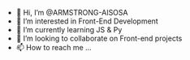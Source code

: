 - 👋 Hi, I’m @ARMSTRONG-AISOSA
- 👀 I’m interested in Front-End Development
- 🌱 I’m currently learning JS & Py
- 💞️ I’m looking to collaborate on Front-end projects
- 📫 How to reach me ...

<!---
ARMSTRONG-AISOSA/ARMSTRONG-AISOSA is a ✨ special ✨ repository because its `README.md` (this file) appears on your GitHub profile.
You can click the Preview link to take a look at your changes.
--->
